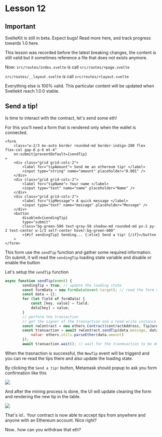 # Lesson 12

## Important

SvelteKit is still in beta. Expect bugs! Read more here, and track progress towards 1.0 here. 

This lesson was recorded before the latest breaking changes, the content is still valid but it sometimes reference a file that does not exists anymore.

Now: 
`src/routes/index.svelte` is call `src/routes/+page.svelte`

`src/routes/__layout.svelte` is call `src/routes/+layout.svelte`


Everything else is 100% valid. This particular content will be updated when Sveltekit reach 1.0.0 stable.


## Send a tip!

<!-- ALL-CONTRIBUTORS-BADGE:START - Do not remove or modify this section -->
<!-- ALL-CONTRIBUTORS-BADGE:END -->

Is time to interact with the contract, let's send some eth!

For this you'll need a form that is rendered only when the wallet is connected.

```svelte
<form
	class="w-2/3 mx-auto border rounded-md border-indigo-200 flex flex-col gap-8 p-6 mt-4"
	on:submit|preventDefault={sendTip}
>
	<div class="grid grid-cols-2">
		<label for="tipAmount"> Send me an ethereum tip! </label>
		<input type="string" name="amount" placeholder="0.001" />
	</div>
	<div class="grid grid-cols-2">
		<label for="tipName"> Your name </label>
		<input type="text" name="name" placeholder="Name" />
	</div>
	<div class="grid grid-cols-2">
		<label for="tipMessage"> A quick message </label>
		<input type="text" name="message" placeholder="Message" />
	</div>
	<button
		disabled={sendingTip}
		type="submit"
		class="bg-green-500 text-gray-50 shadow-md rounded-md px-2 py-2 text-center w-1/3 self-center hover:bg-green-600"
		>{#if sendingTip} Sending... {:else} Send a tip! {/if}</button
	>
</form>
```

This form use the `sendTip` function and gather some required information. On submit, it will read the `sendingTip` loading state variable and disable or enable the button

Let's setup the `sendTip` function

```javascript
async function sendTip(event) {
		sendingTip = true; // update the loading state
		const formData = new FormData(event.target); // read the form data
		const data = {};
		for (let field of formData) {
			const [key, value] = field;
			data[key] = value;
		}
		// perform the transaction
		// get the signer of the transaction and a read-write instance of the contract
		const rwContract = new ethers.Contract(contractAddress, TipJarABI.abi, provider.getSigner());
		const transaction = await rwContract.sendTip(data.message, data.name, {
			value: ethers.utils.parseEther(data.amount)
		});
		await transaction.wait(); // wait for the tranmsaction to be done.
```

When the trasnaction is successful, the `NewTip` event will be triggerd and you can re-read the tips there and also update the loading state.

By clicking the `Send a tip!` button, Metamask should popup to ask you form confirmation like this

![](./lessons-assets/metamask-confirm.png)

And after the mining process is done, the UI will update cleaning the form and rendering the new tip in the table.

![](./lessons-assets/tips-table.png)

That's is!.. Your contract is now able to accept tips from anywhere and anyone with an Ethereum account. Nice right?

Now.. how can you withdraw that eth?